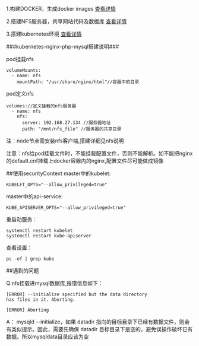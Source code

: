1.构建DOCKER，生成docker images  [查看详情](https://github.com/zouhuigang/kubernetes/tree/master/docker "查看构建DOCKER")


2.搭建NFS服务器，共享网站代码及数据库 [查看详情](https://github.com/zouhuigang/kubernetes/tree/master/nfs-service)

3.搭建kubernetes环境 [查看详情](https://github.com/zouhuigang/kubernetes/tree/master/zhg-study)


###kubernetes-nginx-php-mysql搭建说明###

pod挂载nfs

    volumeMounts:
      - name: nfs 
        mountPath: "/usr/share/nginx/html"//容器中的目录

pod定义nfs

    volumes://定义挂载的nfs服务器
      - name: nfs
        nfs:
          server: 192.168.27.134 //服务器地址
          path: "/mnt/nfs_file" //服务器的共享目录

注：node节点需安装nfs客户端,搭建详细见nfs说明


注意：nfs给pod挂载文件时，不能挂载配置文件，否则不能解析。如不能把nginx的default.cnf挂载上docker容器内的nginx,配置文件尽可能做成镜像

##使用securityContext
master中的kubelet:

    KUBELET_OPTS="--allow_privileged=true"

master中的api-service:

    KUBE_APISERVER_OPTS="--allow_privileged=true"


重启动服务：

    systemctl restart kubelet 
    systemctl restart kube-apiserver
 
 
查看设置：

    ps -ef | grep kube

##遇到的问题

Q:nfs挂载进mysql数据库,报错信息如下：

    [ERROR] --initialize specified but the data directory 
    has files in it. Aborting.
    
    [ERROR] Aborting

A： mysqld --initialize，如果 datadir 指向的目标目录下已经有数据文件，则会有类似提示。因此，需要先确保 datadir 目标目录下是空的，避免误操作破坏已有数据。所以mysqldata目录应该为空

 

